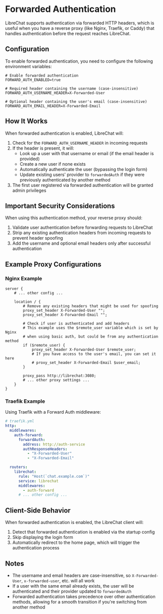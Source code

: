 # Forwarded Authentication

LibreChat supports authentication via forwarded HTTP headers, which is useful when you have a reverse proxy (like Nginx, Traefik, or Caddy) that handles authentication before the request reaches LibreChat.

## Configuration

To enable forwarded authentication, you need to configure the following environment variables:

```env
# Enable forwarded authentication
FORWARD_AUTH_ENABLED=true

# Required header containing the username (case-insensitive)
FORWARD_AUTH_USERNAME_HEADER=X-Forwarded-User

# Optional header containing the user's email (case-insensitive)
FORWARD_AUTH_EMAIL_HEADER=X-Forwarded-Email
```

## How It Works

When forwarded authentication is enabled, LibreChat will:

1. Check for the `FORWARD_AUTH_USERNAME_HEADER` in incoming requests
2. If the header is present, it will:
   - Look up a user with that username or email (if the email header is provided)
   - Create a new user if none exists
   - Automatically authenticate the user (bypassing the login form)
   - Update existing users' provider to `forwardedAuth` if they were previously authenticated by another method
3. The first user registered via forwarded authentication will be granted admin privileges

## Important Security Considerations

When using this authentication method, your reverse proxy should:

1. Validate user authentication before forwarding requests to LibreChat
2. Strip any existing authentication headers from incoming requests to prevent header spoofing
3. Add the username and optional email headers only after successful authentication

## Example Proxy Configurations

### Nginx Example

```nginx
server {
    # ... other config ...

    location / {
        # Remove any existing headers that might be used for spoofing
        proxy_set_header X-Forwarded-User "";
        proxy_set_header X-Forwarded-Email "";

        # Check if user is authenticated and add headers
        # This example uses the $remote_user variable which is set by Nginx
        # when using basic auth, but could be from any authentication method
        if ($remote_user) {
            proxy_set_header X-Forwarded-User $remote_user;
            # If you have access to the user's email, you can set it here
            # proxy_set_header X-Forwarded-Email $user_email;
        }

        proxy_pass http://librechat:3080;
        # ... other proxy settings ...
    }
}
```

### Traefik Example

Using Traefik with a Forward Auth middleware:

```yaml
# traefik.yml
http:
  middlewares:
    auth-forward:
      forwardAuth:
        address: http://auth-service
        authResponseHeaders:
          - "X-Forwarded-User"
          - "X-Forwarded-Email"

  routers:
    librechat:
      rule: "Host(`chat.example.com`)"
      service: librechat
      middlewares:
        - auth-forward
      # ... other config ...
```

## Client-Side Behavior

When forwarded authentication is enabled, the LibreChat client will:

1. Detect that forwarded authentication is enabled via the startup config
2. Skip displaying the login form
3. Automatically redirect to the home page, which will trigger the authentication process

## Notes

- The username and email headers are case-insensitive, so `X-Forwarded-User`, `x-forwarded-user`, etc. will all work
- If a user with the same email already exists, the user will be authenticated and their provider updated to `forwardedAuth`
- Forwarded authentication takes precedence over other authentication methods, allowing for a smooth transition if you're switching from another method